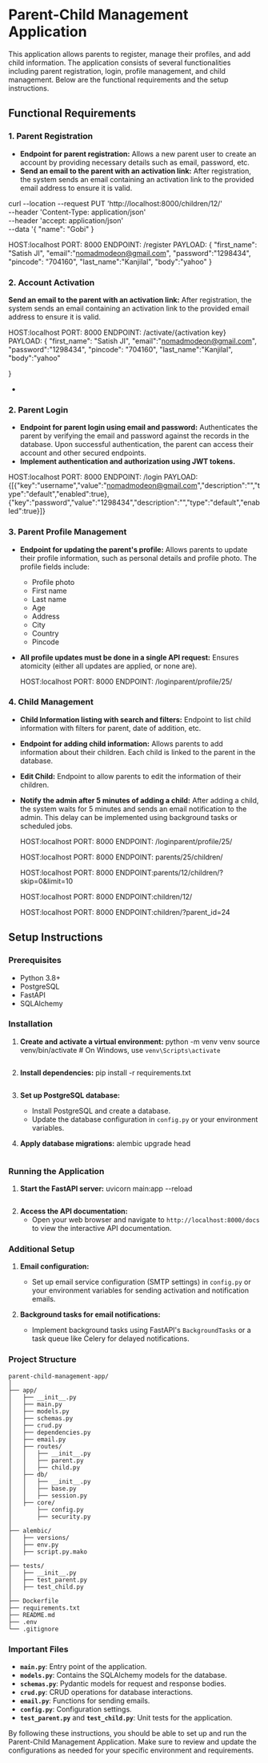 # Parent-Child Management Application

This application allows parents to register, manage their profiles, and add child information. The application consists of several functionalities including parent registration, login, profile management, and child management. Below are the functional requirements and the setup instructions.

## Functional Requirements

### 1. Parent Registration
- **Endpoint for parent registration:** Allows a new parent user to create an account by providing necessary details such as email, password, etc.
- **Send an email to the parent with an activation link:** After registration, the system sends an email containing an activation link to the provided email address to ensure it is valid.

curl --location --request PUT 'http://localhost:8000/children/12/' \
--header 'Content-Type: application/json' \
--header 'accept: application/json' \
--data '{
  "name": "Gobi"
}

HOST:localhost
PORT: 8000
ENDPOINT: /register
PAYLOAD: {
    "first_name": "Satish JI",
    "email":"nomadmodeon@gmail.com",
    "password":"1298434",
    "pincode": "704160",
    "last_name":"Kanjilal",
    "body":"yahoo"
}


### 2. Account Activation

 **Send an email to the parent with an activation link:** After registration, the system sends an email containing an activation link to the provided email address to ensure it is valid.

HOST:localhost
PORT: 8000
ENDPOINT: /activate/{activation key}
PAYLOAD: {
    "first_name": "Satish JI",
    "email":"nomadmodeon@gmail.com",
    "password":"1298434",
    "pincode": "704160",
    "last_name":"Kanjilal",
    "body":"yahoo"

}


- 
### 2. Parent Login
- **Endpoint for parent login using email and password:** Authenticates the parent by verifying the email and password against the records in the database. Upon successful authentication, the parent can access their account and other secured endpoints.
- **Implement authentication and authorization using JWT tokens.**

HOST:localhost
PORT: 8000
ENDPOINT: /login
PAYLOAD: {[{"key":"username","value":"nomadmodeon@gmail.com","description":"","type":"default","enabled":true},{"key":"password","value":"1298434","description":"","type":"default","enabled":true}]}

### 3. Parent Profile Management
- **Endpoint for updating the parent's profile:** Allows parents to update their profile information, such as personal details and profile photo. The profile fields include:
  - Profile photo
  - First name
  - Last name
  - Age
  - Address
  - City
  - Country
  - Pincode
- **All profile updates must be done in a single API request:** Ensures atomicity (either all updates are applied, or none are).

    HOST:localhost
    PORT: 8000
    ENDPOINT: /loginparent/profile/25/





### 4. Child Management
- **Child Information listing with search and filters:** Endpoint to list child information with filters for parent, date of addition, etc.
- **Endpoint for adding child information:** Allows parents to add information about their children. Each child is linked to the parent in the database.
- **Edit Child:** Endpoint to allow parents to edit the information of their children.
- **Notify the admin after 5 minutes of adding a child:** After adding a child, the system waits for 5 minutes and sends an email notification to the admin. This delay can be implemented using background tasks or scheduled jobs.

    HOST:localhost
    PORT: 8000
    ENDPOINT: /loginparent/profile/25/

    HOST:localhost
    PORT: 8000
    ENDPOINT: parents/25/children/

    HOST:localhost
    PORT: 8000
    ENDPOINT:parents/12/children/?skip=0&limit=10

    HOST:localhost
    PORT: 8000
    ENDPOINT:children/12/

    HOST:localhost
    PORT: 8000
    ENDPOINT:children/?parent_id=24
    

    



## Setup Instructions

### Prerequisites

- Python 3.8+
- PostgreSQL
- FastAPI
- SQLAlchemy

### Installation


1. **Create and activate a virtual environment:**
   python -m venv venv
   source venv/bin/activate  # On Windows, use `venv\Scripts\activate`
   ```

3. **Install dependencies:**
   pip install -r requirements.txt
   ```

4. **Set up PostgreSQL database:**
   - Install PostgreSQL and create a database.
   - Update the database configuration in `config.py` or your environment variables.

5. **Apply database migrations:**
   alembic upgrade head
   ```

### Running the Application

1. **Start the FastAPI server:**
   uvicorn main:app --reload
   ```

2. **Access the API documentation:**
   - Open your web browser and navigate to `http://localhost:8000/docs` to view the interactive API documentation.

### Additional Setup

1. **Email configuration:**
   - Set up email service configuration (SMTP settings) in `config.py` or your environment variables for sending activation and notification emails.

2. **Background tasks for email notifications:**
   - Implement background tasks using FastAPI's `BackgroundTasks` or a task queue like Celery for delayed notifications.

### Project Structure

```
parent-child-management-app/
│
├── app/
│   ├── __init__.py
│   ├── main.py
│   ├── models.py
│   ├── schemas.py
│   ├── crud.py
│   ├── dependencies.py
│   ├── email.py
│   ├── routes/
│   │   ├── __init__.py
│   │   ├── parent.py
│   │   ├── child.py
│   ├── db/
│   │   ├── __init__.py
│   │   ├── base.py
│   │   ├── session.py
│   ├── core/
│       ├── config.py
│       ├── security.py
│
├── alembic/
│   ├── versions/
│   ├── env.py
│   ├── script.py.mako
│
├── tests/
│   ├── __init__.py
│   ├── test_parent.py
│   ├── test_child.py
│
├── Dockerfile
├── requirements.txt
├── README.md
├── .env
└── .gitignore
```

### Important Files

- **`main.py`**: Entry point of the application.
- **`models.py`**: Contains the SQLAlchemy models for the database.
- **`schemas.py`**: Pydantic models for request and response bodies.
- **`crud.py`**: CRUD operations for database interactions.
- **`email.py`**: Functions for sending emails.
- **`config.py`**: Configuration settings.
- **`test_parent.py`** and **`test_child.py`**: Unit tests for the application.

By following these instructions, you should be able to set up and run the Parent-Child Management Application. Make sure to review and update the configurations as needed for your specific environment and requirements.